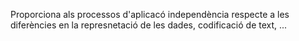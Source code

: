 Proporciona als processos d'aplicacó independència respecte a les diferències en la represnetació de les dades, codificació de text, ...